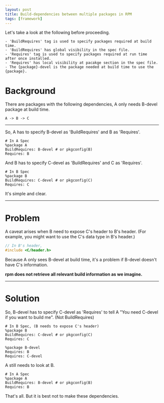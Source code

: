 ```yaml
---
layout: post
title: Build-dependencies between multiple packages in RPM
tags: [framework]
---
```



Let's take a look at the following before proceeding.  

	- 'BuildRequires' tag is used to specify packages required at build time.
	- 'BuildRequires' has global visibility in the spec file.
	- 'Requires' tag is used to specify packages required at run time after once installed.
	- 'Requires' has local visibility at pacakge section in the spec file.
	- The {package}-devel is the package needed at build time to use the {package}.

# Background
There are packages with the following dependencies, 
A only needs B-devel package at build time.
```
A -> B -> C
```

---

So, A has to specify B-devel as 'BuildRequires' and B as 'Requires'.

```rpm
# In A Spec
%package A
BuildRequires: B-devel # or pkgconfig(B)
Requires: B
```

And B has to specify C-devel as 'BuildRequires' and C as 'Requires'.

```rpm
# In B Spec
%package B
BuildRequires: C-devel # or pkgconfig(C)
Requires: C
```

It's simple and clear.

---

# Problem
A caveat arises when B need to expose C's header to B's header. (For example, you might want to use the C's data type in B's header.)

```cpp
// In B's header,
#include <C/header.h>
```

Because A only sees B-devel at build time, it's a problem if B-devel doesn't have C's information.  

**rpm does not retrieve all relevant build information as we imagine.**

---

# Solution
So, B-devel has to specify C-devel as 'Requires' to tell A "You need C-devel if you want to build me". (Not BuildRequires)

```rpm
# In B Spec, (B needs to expose C's header)
%package B
BuildRequires: C-devel # or pkgconfig(C)
Requires: C

%package B-devel
Requires: B
Requires: C-devel
```

A still needs to look at B.
```rpm
# In A Spec
%package A
BuildRequires: B-devel # or pkgconfig(B)
Requires: B
```

That's all. But it is best not to make these dependencies.
